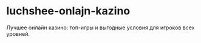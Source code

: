 # luchshee-onlajn-kazino
Лучшее онлайн казино: топ-игры и выгодные условия для игроков всех уровней.
